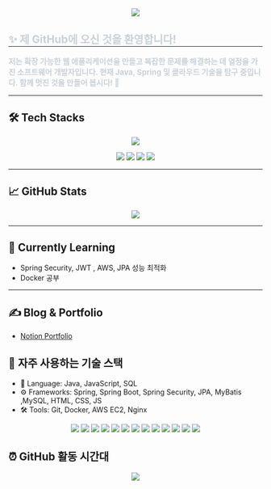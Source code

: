 <div align="center">
  <img src="https://capsule-render.vercel.app/api?type=waving&color=0:f9ebeb,100:c2f1f5&height=120&text=Hello,%20I'm%20Guk!%20👋&animation=twinkling&fontColor=96e3c2&fontSize=60" />
</div>

<div align="left">
  <h2 style="border-bottom: 1px solid #21262d; color: #c9d1d9;"> ✨ 제 GitHub에 오신 것을 환영합니다! </h2>  
  <p style="font-weight: 700; font-size: 15px; color: #c9d1d9;">
    저는 확장 가능한 웹 애플리케이션을 만들고 복잡한 문제를 해결하는 데 열정을 가진 소프트웨어 개발자입니다.  
    현재 Java, Spring 및 클라우드 기술을 탐구 중입니다.  
    함께 멋진 것을 만들어 봅시다! 🚀
  </p>
</div>

---

## 🛠️ Tech Stacks

<p align="center">
  <a href="https://skillicons.dev">
    <img src="https://skillicons.dev/icons?i=html,css,javascript,spring,mysql,git,docker" />
  </a>
</p>

<p align="center">
  <img src="https://img.shields.io/badge/Spring%20Boot-6DB33F?style=for-the-badge&logo=springboot&logoColor=white"/>
  <img src="https://img.shields.io/badge/Spring%20Security-6DB33F?style=for-the-badge&logo=springsecurity&logoColor=white"/>
  <img src="https://img.shields.io/badge/Spring%20Data%20JPA-6DB33F?style=for-the-badge&logo=hibernate&logoColor=white"/>
  <img src="https://img.shields.io/badge/MyBatis-000000?style=for-the-badge&logo=apache&logoColor=white"/>
</p>

---

## 📈 GitHub Stats

<p align="center">
  <img src="https://github-readme-stats.vercel.app/api?username=gg-uks&count_private=true&show_icons=true&theme=solarized-light" />
</p>


---

## 🌱 Currently Learning

- Spring Security, JWT , AWS, JPA 성능 최적화
- Docker 공부

---

## ✍️ Blog & Portfolio
- [Notion Portfolio](https://your-notion-url)

## 💼 자주 사용하는 기술 스택

- 🌱 Language: Java, JavaScript, SQL
- ⚙️ Frameworks: Spring, Spring Boot, Spring Security, JPA, MyBatis ,MySQL, HTML, CSS, JS
- 🛠 Tools: Git, Docker, AWS EC2, Nginx
<p align="center">
  <img src="https://img.shields.io/badge/Java-007396?style=for-the-badge&logo=java&logoColor=white" />
  <img src="https://img.shields.io/badge/Javascript-F7DF1E?style=for-the-badge&logo=javascript&logoColor=black" />
  <img src="https://img.shields.io/badge/MySQL-4479A1?style=for-the-badge&logo=mysql&logoColor=white" />
  <img src="https://img.shields.io/badge/Spring%20Boot-6DB33F?style=for-the-badge&logo=springboot&logoColor=white" />
  <img src="https://img.shields.io/badge/Spring%20Security-6DB33F?style=for-the-badge&logo=springsecurity&logoColor=white" />
  <img src="https://img.shields.io/badge/JPA-2E3A3A?style=for-the-badge&logo=hibernate&logoColor=white" />
  <img src="https://img.shields.io/badge/MyBatis-000000?style=for-the-badge&logo=apache&logoColor=white" />
  <img src="https://img.shields.io/badge/Git-F05032?style=for-the-badge&logo=git&logoColor=white" />
  <img src="https://img.shields.io/badge/Docker-2496ED?style=for-the-badge&logo=docker&logoColor=white" />
  <img src="https://img.shields.io/badge/AWS-232F3E?style=for-the-badge&logo=amazonaws&logoColor=white" />
  <img src="https://img.shields.io/badge/Nginx-009639?style=for-the-badge&logo=nginx&logoColor=white" />
  <img src="https://img.shields.io/badge/HTML-E34F26?style=for-the-badge&logo=html5&logoColor=white" />
  <img src="https://img.shields.io/badge/CSS-1572B6?style=for-the-badge&logo=css3&logoColor=white" />
</p>



## ⏰ GitHub 활동 시간대

<p align="center">
  <img src="https://github-readme-activity-graph.vercel.app/graph?username=gg-uks&theme=github-compact" />
</p>




